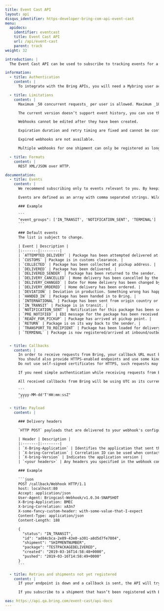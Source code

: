```yaml
---
title: Event Cast API
layout: api
disqus_identifier: https-developer-bring-com-api-event-cast
menu:
  apidocs:
    identifier: eventcast
    title: Event Cast API
    url: /api/event-cast
    parent: track
weight: 32

introduction: |
  The Event Cast API can be used to subscribe to tracking events for a given shipment by registering webhooks. Event notifications are automatically pushed to the subscriber as they happen, avoiding repeatedly poll statuses calling the Tracking API. You define an endpoint that accepts HTTP POST, and whenever an event is registered for a subscribed shipment, we send it to the URL.

information:
  - title: Authentication
    content: |
      To integrate with the Bring APIs, you will need a Mybring user account with an API key. Information about prerequisites and authentication headers can be found on the general API [Getting Started page](/api/).

  - title: Limitations
    content: |
      Maximum _50 concurrent requests_ per user is allowed. Maximum _10 concurrent requests_ per user is allowed on the test endpoint. Maximum 100 shipments can be batch created per request. But there is no limitation on how many webhooks you can have in total.

      The current version doesn’t support event history, you can use the [Tracking API](/api/tracking) to get a shipment’s full history.

      Webhooks cannot be edited after they have been created.

      Expiration duration and retry timing are fixed and cannot be configured.

      Expired webhooks are not available.

      Multiple webhooks for one shipment can only be registered as long as they subscribe to different events.

  - title: Formats
    content: |
      REST XML/JSON over HTTP.

documentation:
  - title: Events
    content: |
      We recommend subscribing only to events relevant to you. By keeping the list of events (`event_groups`) as small as possible, you will not get more updates than you need and your server will not get unnecessary HTTP requests from Bring.

      Events are defined as an array with comma separated strings. Wildcards like `*` and `ALL` are not supported.

      ### Example

      ```
      "event_groups": ['IN_TRANSIT', 'NOTIFICATION_SENT', 'TERMINAL']
      ```

      ### Default events
      The list is subject to change.

      | Event | Description |
      |:-------|:--------|
      | `ATTEMPTED_DELIVERY` | Package has been attempted delivered at the door. Depending on the service it will be tried again or sent to closest pickup point. |
      | `CUSTOMS` | Package is in customs clearance. |
      | `COLLECTED` | Package has been collected at pickup address. |
      | `DELIVERED` | Package has been delivered. |
      | `DELIVERED_SENDER` | Package has been returned to the sender. |
      | `DELIVERY_CANCELLED` | Home delivery has been cancelled by the customer. |
      | `DELIVERY_CHANGED` | Date for Home delivery has been changed by customer. |
      | `DELIVERY_ORDERED` | Home delivery has been ordered. |
      | `DEVIATION` | Deviation in production. Something wrong has happened and there is a probability for delay. |
      | `HANDED_IN` | Package has been handed in to Bring. |
      | `INTERNATIONAL` | Package has been sent from origin country or arrived at destination country. |
      | `IN_TRANSIT` | Package is in transit. |
      | `NOTIFICATION_SENT` | Notification for this package has been sent by sms, push and/or mail. This can be informational and action notifications like pickup notice. |
      | `PRE_NOTIFIED` | EDI message for the package has been received by Bring. |
      | `READY_FOR_PICKUP` | Package has arrived at pickup point. |
      | `RETURN` | Package is on its way back to the sender. |
      | `TRANSPORT_TO_RECIPIENT` | Package has been loaded for delivery to the recipient. |
      | `TERMINAL` | Package is now registered/arrived at inbound/outbound storage terminal. |


  - title: Callbacks
    content: |
      In order to receive requests from Bring, your callback URL must be accessible on the internet and able to receive requests from Bring IPs.
      You should also provide HTTPS-enabled endpoints and use some kind of authentication mechanism to minimize risk.
      Do not use self-signed certificates for HTTPS, such requests may fail.

      If you need simple authentication while receiving requests from Bring, we recommend using the header functionality provided by the webhook configuration.

      All received callbacks from Bring will be using UTC as its current timezone and is based on the following format (Java):

      ```
      "yyyy-MM-dd'T'HH:mm:ssZ"
      ```

  - title: Payload
    content: |

      ### Delivery headers

      `HTTP POST` payloads that are delivered to your webhook's configured URL endpoint contains several Bring specific headers:

      | Header | Description |
      |:-------|:--------|
      | `X-Bring-Application` | Identifies the application that sent the request to your endpoint |
      | `X-bring-Correlation` | Correlation ID can be used when contacting Bring on error cases |
      | `X-bring-Version` | Indicates the application version |
      | `<your headers>` | Any headers you specified in the webhook configuration |

      ### Example

      ```json
      POST /callback/Webhook HTTP/1.1
      host: localhost:80
      Accept: application/json
      User-Agent: Bringcast-Webhook/v1.0.34-SNAPSHOT
      X-Bring-Application: BMEC
      X-bring-Correlation: xA3n7
      X-some-fancy-custom-header: with-some-value-that-I-expect
      Content-Type: application/json
      Content-Length: 188

      {
        "status": "IN_TRANSIT",
        "id": "ad84cbca-2e89-43e0-a301-a8d5d7fe7804",
        "shipment": "SHIPMENTNUMBER",
        "package": "TESTPACKAGEDELIVERED",
        "created": "2019-03-16T14:58:48+0000",
        "pushed": "2019-03-16T14:58:49+0000"
      }
      ```

  - title: Retries and shipments not yet registered
    content: |
      If your endpoint is down and a callback is sent, the API will try to send a request two times with 30 minutes between and a third and final time after another hour.

      If you subscribe to a shipment that hasn’t been registered with Bring, we will retry for up to two days. A notification will be sent on the webhook’s callback URL if the shipment isn’t registered in this timeframe.

oas: https://api.qa.bring.com/event-cast/api-docs
---
```

